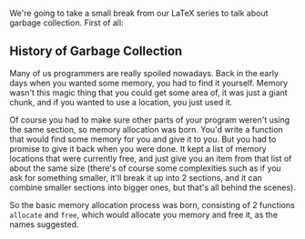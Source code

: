 We're going to take a small break from our LaTeX series to talk about garbage collection. First of all:

History of Garbage Collection
---

Many of us programmers are really spoiled nowadays. Back in the early days when you wanted some memory, you had to find it yourself. Memory wasn't this magic thing that you could get some area of, it was just a giant chunk, and if you wanted to use a location, you just used it.

Of course you had to make sure other parts of your program weren't using the same section, so memory allocation was born. You'd write a function that would find some memory for you and give it to you. But you had to promise to give it back when you were done. It kept a list of memory locations that were currently free, and just give you an item from that list of about the same size (there's of course some complexities such as if you ask for something smaller, it'll break it up into 2 sections, and it can combine smaller sections into bigger ones, but that's all behind the scenes). 

So the basic memory allocation process was born, consisting of 2 functions `allocate` and `free`, which would allocate you memory and free it, as the names suggested.
